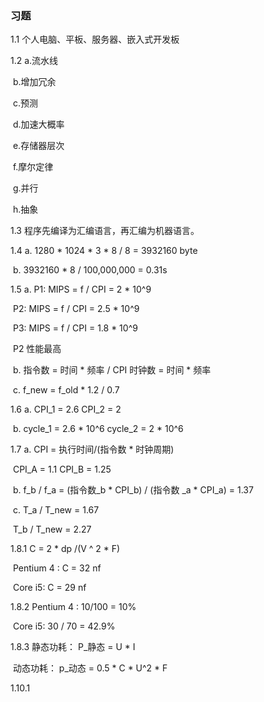 ### 习题



1.1 个人电脑、平板、服务器、嵌入式开发板

1.2  a.流水线 

​		b.增加冗余

​		c.预测

​		d.加速大概率

​		e.存储器层次

​		f.摩尔定律

​		g.并行

​		h.抽象

1.3 程序先编译为汇编语言，再汇编为机器语言。

1.4 a. 1280 * 1024 * 3 * 8 / 8 =  3932160 byte

​	   b. 3932160 * 8 / 100,000,000 = 0.31s

1.5  a.  P1: MIPS = f / CPI = 2 * 10^9 

​			P2: MIPS = f / CPI = 2.5 * 10^9 

​			P3: MIPS = f / CPI = 1.8 * 10^9 

​			P2 性能最高

​		b. 指令数 = 时间 * 频率 / CPI     时钟数 = 时间 * 频率

​		c. f_new = f_old * 1.2 / 0.7

1.6	a. CPI_1 = 2.6  	CPI_2 = 2

​		b. cycle_1 = 2.6 * 10^6  cycle_2 = 2 * 10^6

1.7	a. CPI = 执行时间/(指令数 * 时钟周期) 

​			  CPI_A = 1.1   CPI_B = 1.25

​		b. f_b / f_a = (指令数_b * CPI_b)  /  (指令数 _a  *   CPI_a) = 1.37

​		c. T_a / T_new = 1.67

​			T_b / T_new = 2.27

1.8.1	C = 2 * dp /(V ^ 2 * F) 	

​			Pentium 4 : C = 32 nf

​			Core i5:		C = 29 nf

1.8.2 	Pentium 4 : 10/100 = 10%

​			 Core i5:  30 / 70 = 42.9%

1.8.3	静态功耗： P_静态 = U * I

​			动态功耗：  p_动态 = 0.5 * C * U^2 * F 

1.10.1